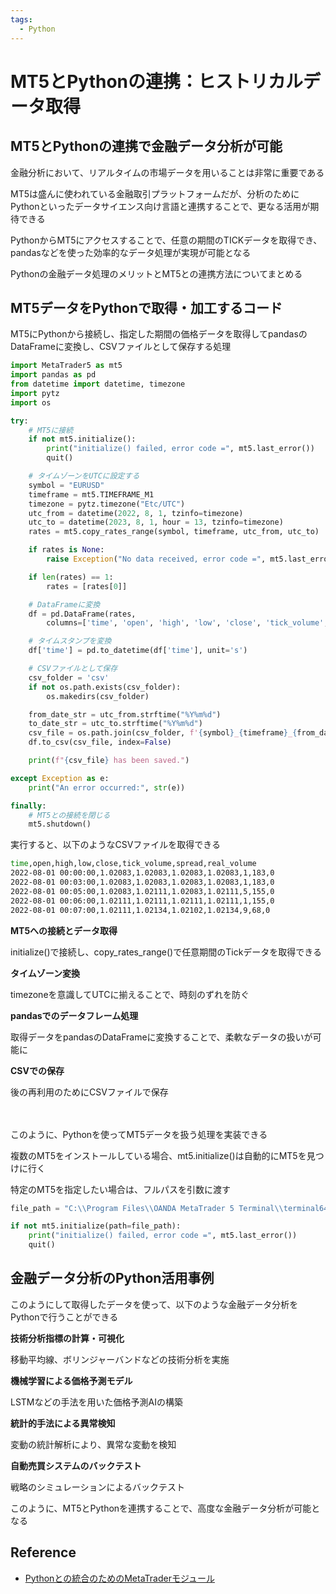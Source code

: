 ```yaml
---
tags:
  - Python
---
```


# MT5とPythonの連携：ヒストリカルデータ取得

## MT5とPythonの連携で金融データ分析が可能

金融分析において、リアルタイムの市場データを用いることは非常に重要である

MT5は盛んに使われている金融取引プラットフォームだが、分析のためにPythonといったデータサイエンス向け言語と連携することで、更なる活用が期待できる

PythonからMT5にアクセスすることで、任意の期間のTICKデータを取得でき、pandasなどを使った効率的なデータ処理が実現が可能となる

Pythonの金融データ処理のメリットとMT5との連携方法についてまとめる

## MT5データをPythonで取得・加工するコード

MT5にPythonから接続し、指定した期間の価格データを取得してpandasのDataFrameに変換し、CSVファイルとして保存する処理

```py
import MetaTrader5 as mt5
import pandas as pd
from datetime import datetime, timezone
import pytz
import os

try:
    # MT5に接続
    if not mt5.initialize():
        print("initialize() failed, error code =", mt5.last_error())
        quit()

    # タイムゾーンをUTCに設定する
    symbol = "EURUSD"
    timeframe = mt5.TIMEFRAME_M1
    timezone = pytz.timezone("Etc/UTC")
    utc_from = datetime(2022, 8, 1, tzinfo=timezone)
    utc_to = datetime(2023, 8, 1, hour = 13, tzinfo=timezone)
    rates = mt5.copy_rates_range(symbol, timeframe, utc_from, utc_to)

    if rates is None:
        raise Exception("No data received, error code =", mt5.last_error())

    if len(rates) == 1:
        rates = [rates[0]]

    # DataFrameに変換
    df = pd.DataFrame(rates,
        columns=['time', 'open', 'high', 'low', 'close', 'tick_volume', 'spread', 'real_volume'])

    # タイムスタンプを変換
    df['time'] = pd.to_datetime(df['time'], unit='s')

    # CSVファイルとして保存
    csv_folder = 'csv'
    if not os.path.exists(csv_folder):
        os.makedirs(csv_folder)

    from_date_str = utc_from.strftime("%Y%m%d")
    to_date_str = utc_to.strftime("%Y%m%d")
    csv_file = os.path.join(csv_folder, f'{symbol}_{timeframe}_{from_date_str}_to_{to_date_str}.csv')
    df.to_csv(csv_file, index=False)

    print(f"{csv_file} has been saved.")

except Exception as e:
    print("An error occurred:", str(e))

finally:
    # MT5との接続を閉じる
    mt5.shutdown()
```

実行すると、以下のようなCSVファイルを取得できる

```bash
time,open,high,low,close,tick_volume,spread,real_volume
2022-08-01 00:00:00,1.02083,1.02083,1.02083,1.02083,1,183,0
2022-08-01 00:03:00,1.02083,1.02083,1.02083,1.02083,1,183,0
2022-08-01 00:05:00,1.02083,1.02111,1.02083,1.02111,5,155,0
2022-08-01 00:06:00,1.02111,1.02111,1.02111,1.02111,1,155,0
2022-08-01 00:07:00,1.02111,1.02134,1.02102,1.02134,9,68,0
```

**MT5への接続とデータ取得**

initialize()で接続し、copy_rates_range()で任意期間のTickデータを取得できる

**タイムゾーン変換**

timezoneを意識してUTCに揃えることで、時刻のずれを防ぐ

**pandasでのデータフレーム処理**

取得データをpandasのDataFrameに変換することで、柔軟なデータの扱いが可能に

**CSVでの保存**

後の再利用のためにCSVファイルで保存

<br>
<br>
このように、Pythonを使ってMT5データを扱う処理を実装できる

複数のMT5をインストールしている場合、mt5.initialize()は自動的にMT5を見つけに行く

特定のMT5を指定したい場合は、フルパスを引数に渡す

```py
file_path = "C:\\Program Files\\OANDA MetaTrader 5 Terminal\\terminal64.exe"

if not mt5.initialize(path=file_path):
    print("initialize() failed, error code =", mt5.last_error())
    quit()
```

## 金融データ分析のPython活用事例

このようにして取得したデータを使って、以下のような金融データ分析をPythonで行うことができる

**技術分析指標の計算・可視化**

移動平均線、ボリンジャーバンドなどの技術分析を実施

**機械学習による価格予測モデル**

LSTMなどの手法を用いた価格予測AIの構築

**統計的手法による異常検知**

変動の統計解析により、異常な変動を検知

**自動売買システムのバックテスト**

戦略のシミュレーションによるバックテスト

このように、MT5とPythonを連携することで、高度な金融データ分析が可能となる

## Reference
- [Pythonとの統合のためのMetaTraderモジュール](https://www.mql5.com/ja/docs/python_metatrader5)